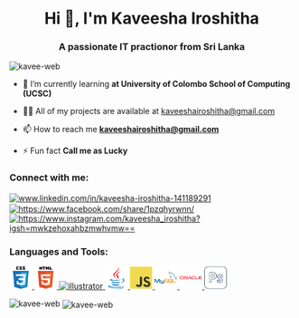 <h1 align="center">Hi 👋, I'm Kaveesha Iroshitha</h1>
<h3 align="center">A passionate IT practionor from Sri Lanka</h3>

<p align="left"> <img src="https://komarev.com/ghpvc/?username=kavee-web&label=Profile%20views&color=0e75b6&style=flat" alt="kavee-web" /> </p>

- 🌱 I’m currently learning **at University of Colombo School of Computing (UCSC)**

- 👨‍💻 All of my projects are available at [kaveeshairoshitha@gmail.com](kaveeshairoshitha@gmail.com)

- 📫 How to reach me **kaveeshairoshitha@gmail.com**

- ⚡ Fun fact **Call me as Lucky**

<h3 align="left">Connect with me:</h3>
<p align="left">
<a href="https://linkedin.com/in/www.linkedin.com/in/kaveesha-iroshitha-141189291" target="blank"><img align="center" src="https://raw.githubusercontent.com/rahuldkjain/github-profile-readme-generator/master/src/images/icons/Social/linked-in-alt.svg" alt="www.linkedin.com/in/kaveesha-iroshitha-141189291" height="30" width="40" /></a>
<a href="https://fb.com/https://www.facebook.com/share/1pzqhyrwnn/" target="blank"><img align="center" src="https://raw.githubusercontent.com/rahuldkjain/github-profile-readme-generator/master/src/images/icons/Social/facebook.svg" alt="https://www.facebook.com/share/1pzqhyrwnn/" height="30" width="40" /></a>
<a href="https://instagram.com/https://www.instagram.com/kaveesha_iroshitha?igsh=mwkzehoxahbzmwhvmw==" target="blank"><img align="center" src="https://raw.githubusercontent.com/rahuldkjain/github-profile-readme-generator/master/src/images/icons/Social/instagram.svg" alt="https://www.instagram.com/kaveesha_iroshitha?igsh=mwkzehoxahbzmwhvmw==" height="30" width="40" /></a>
</p>

<h3 align="left">Languages and Tools:</h3>
<p align="left"> <a href="https://www.w3schools.com/css/" target="_blank" rel="noreferrer"> <img src="https://raw.githubusercontent.com/devicons/devicon/master/icons/css3/css3-original-wordmark.svg" alt="css3" width="40" height="40"/> </a> <a href="https://www.w3.org/html/" target="_blank" rel="noreferrer"> <img src="https://raw.githubusercontent.com/devicons/devicon/master/icons/html5/html5-original-wordmark.svg" alt="html5" width="40" height="40"/> </a> <a href="https://www.adobe.com/in/products/illustrator.html" target="_blank" rel="noreferrer"> <img src="https://www.vectorlogo.zone/logos/adobe_illustrator/adobe_illustrator-icon.svg" alt="illustrator" width="40" height="40"/> </a> <a href="https://www.java.com" target="_blank" rel="noreferrer"> <img src="https://raw.githubusercontent.com/devicons/devicon/master/icons/java/java-original.svg" alt="java" width="40" height="40"/> </a> <a href="https://developer.mozilla.org/en-US/docs/Web/JavaScript" target="_blank" rel="noreferrer"> <img src="https://raw.githubusercontent.com/devicons/devicon/master/icons/javascript/javascript-original.svg" alt="javascript" width="40" height="40"/> </a> <a href="https://www.mysql.com/" target="_blank" rel="noreferrer"> <img src="https://raw.githubusercontent.com/devicons/devicon/master/icons/mysql/mysql-original-wordmark.svg" alt="mysql" width="40" height="40"/> </a> <a href="https://www.oracle.com/" target="_blank" rel="noreferrer"> <img src="https://raw.githubusercontent.com/devicons/devicon/master/icons/oracle/oracle-original.svg" alt="oracle" width="40" height="40"/> </a> <a href="https://www.photoshop.com/en" target="_blank" rel="noreferrer"> <img src="https://raw.githubusercontent.com/devicons/devicon/master/icons/photoshop/photoshop-line.svg" alt="photoshop" width="40" height="40"/> </a> </p>

<p><img align="left" src="https://github-readme-stats.vercel.app/api/top-langs?username=kavee-web&show_icons=true&locale=en&layout=compact" alt="kavee-web" /></p>

<p>&nbsp;<img align="center" src="https://github-readme-stats.vercel.app/api?username=kavee-web&show_icons=true&locale=en" alt="kavee-web" /></p>
